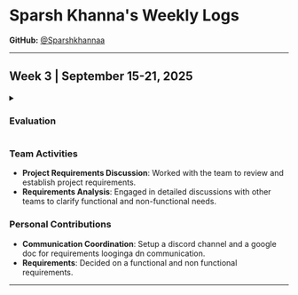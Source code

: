# Sparsh Khanna's Weekly Logs

**GitHub:** [@Sparshkhannaa](https://github.com/Sparshkhannaa)

---

## Week 3 | September 15-21, 2025

<details>
  <summary><h3>Evaluation</h3></summary>

![E71811CD-4677-4DC1-BE84-21A49EC3229B](https://github.com/user-attachments/assets/995a966b-8f6a-428f-9ba1-327201ed5232)


</details>

### Team Activities
- **Project Requirements Discussion**: Worked with the team to review and establish project requirements.  
- **Requirements Analysis**: Engaged in detailed discussions with other teams to clarify functional and non-functional needs.  

### Personal Contributions
- **Communication Coordination**: Setup a discord channel and a google doc for requirements looginga dn communication.  
- **Requirements**: Decided on a functional and non functional requirements.


---